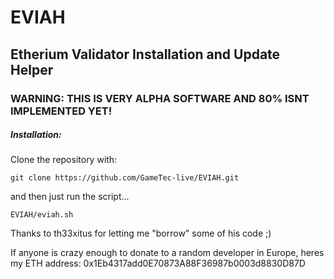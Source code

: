 # EVIAH
## Etherium Validator Installation and Update Helper
### WARNING: THIS IS VERY ALPHA SOFTWARE AND 80% ISNT IMPLEMENTED YET!

##### Installation:
Clone the repository with:
```
git clone https://github.com/GameTec-live/EVIAH.git
```
and then just run the script...
```
EVIAH/eviah.sh
```

Thanks to th33xitus for letting me "borrow" some of his code ;)

If anyone is crazy enough to donate to a random developer in Europe, heres my ETH address: 0x1Eb4317add0E70873A88F36987b0003d8830D87D
